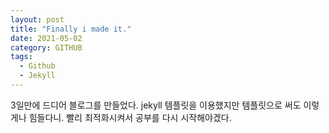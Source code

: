 ```yaml
---
layout: post
title: "Finally i made it."
date: 2021-05-02
category: GITHUB
tags:
  - Github
  - Jekyll
---
```



3일만에 드디어 블로그를 만들었다.
jekyll 템플릿을 이용했지만 템플릿으로 써도 이렇게나 힘들다니.
빨리 최적화시켜서 공부를 다시 시작해야겠다.
